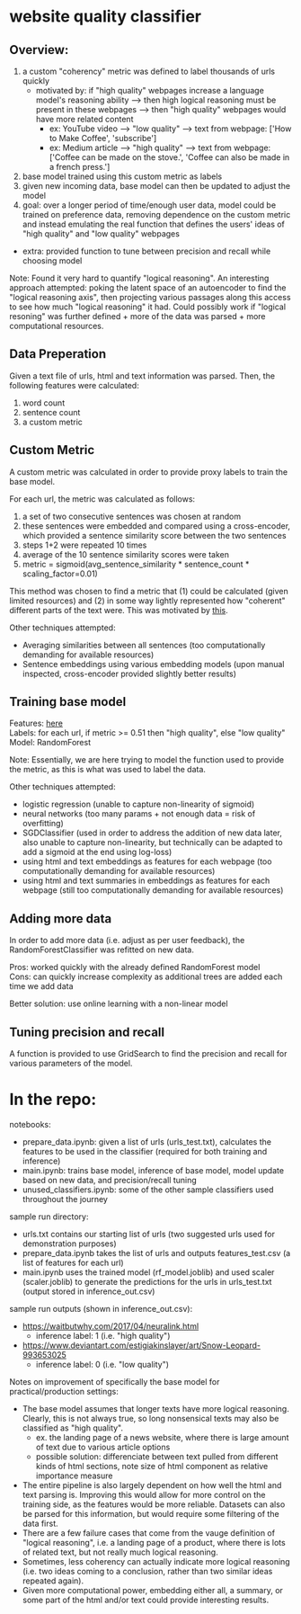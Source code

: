 # website quality classifier

## Overview:
 1. a custom "coherency" metric was defined to label thousands of urls quickly
    - motivated by: if "high quality" webpages increase a language model's reasoning ability --> then high logical reasoning must be present in these webpages --> then "high quality" webpages would have more related content
        - ex: YouTube video --> "low quality" --> text from webpage: ['How to Make Coffee', 'subscribe']
        - ex: Medium article --> "high quality" --> text from webpage: ['Coffee can be made on the stove.', 'Coffee can also be made in a french press.']
 2. base model trained using this custom metric as labels
 3. given new incoming data, base model can then be updated to adjust the model
 4. goal: over a longer period of time/enough user data, model could be trained on preference data, removing dependence on the custom metric and instead emulating the real function that defines the users' ideas of "high quality" and "low quality" webpages
 * extra: provided function to tune between precision and recall while choosing model


Note: Found it very hard to quantify "logical reasoning". An interesting approach attempted: poking the latent space of an autoencoder to find the "logical reasoning axis", then projecting various passages along this access to see how much "logical reasoning" it had. Could possibly work if "logical resoning" was further defined + more of the data was parsed + more computational resources.


## Data Preperation

Given a text file of urls, html and text information was parsed. Then, the following features were calculated:
1. word count
2. sentence count
3. a custom metric

## Custom Metric

A custom metric was calculated in order to provide proxy labels to train the base model.

For each url, the metric was calculated as follows:
1. a set of two consecutive sentences was chosen at random
2. these sentences were embedded and compared using a cross-encoder, which provided a sentence similarity score between the two sentences
3. steps 1+2 were repeated 10 times
4. average of the 10 sentence similarity scores were taken
5. metric = sigmoid(avg_sentence_similarity * sentence_count * scaling_factor=0.01)

This method was chosen to find a metric that (1) could be calculated (given limited resources) and (2) in some way lightly represented how "coherent" different parts of the text were. This was motivated by [this](#overview).

Other techniques attempted:
 - Averaging similarities between all sentences (too computationally demanding for available resources)
 - Sentence embeddings using various embedding models (upon manual inspected, cross-encoder provided slightly better results)

## Training base model

Features: [here](#data-preperation)<br>
Labels: for each url, if metric >= 0.51 then "high quality", else "low quality"<br>
Model: RandomForest

Note: Essentially, we are here trying to model the function used to provide the metric, as this is what was used to label the data.

Other techniques attempted:
 - logistic regression (unable to capture non-linearity of sigmoid)
 - neural networks (too many params + not enough data = risk of overfitting)
 - SGDClassifier (used in order to address the addition of new data later, also unable to capture non-linearity, but technically can be adapted to add a sigmoid at the end using log-loss)
 - using html and text embeddings as features for each webpage (too computationally demanding for available resources)
 - using html and text summaries in embeddings as features for each webpage (still too computationally demanding for available resources)

## Adding more data

In order to add more data (i.e. adjust as per user feedback), the RandomForestClassifier was refitted on new data.

Pros: worked quickly with the already defined RandomForest model<br>
Cons: can quickly increase complexity as additional trees are added each time we add data

Better solution: use online learning with a non-linear model

## Tuning precision and recall

A function is provided to use GridSearch to find the precision and recall for various parameters of the model.

# In the repo:

notebooks:
 - prepare_data.ipynb: given a list of urls (urls_test.txt), calculates the features to be used in the classifier (required for both training and inference)
 - main.ipynb: trains base model, inference of base model, model update based on new data, and precision/recall tuning
 - unused_classifiers.ipynb: some of the other sample classifiers used throughout the journey

sample run directory: 
 - urls.txt contains our starting list of urls (two suggested urls used for demonstration purposes)
 - prepare_data.ipynb takes the list of urls and outputs features_test.csv (a list of features for each url)
 - main.ipynb uses the trained model (rf_model.joblib) and used scaler (scaler.joblib) to generate the predictions for the urls in urls_test.txt (output stored in inference_out.csv)

sample run outputs (shown in inference_out.csv):
 - https://waitbutwhy.com/2017/04/neuralink.html
    - inference label: 1 (i.e. "high quality") 
 - https://www.deviantart.com/estigiakinslayer/art/Snow-Leopard-993653025
    - inference label: 0 (i.e. "low quality")

Notes on improvement of specifically the base model for practical/production settings:
 - The base model assumes that longer texts have more logical reasoning. Clearly, this is not always true, so long nonsensical texts may also be classified as "high quality".
    - ex. the landing page of a news website, where there is large amount of text due to various article options
    - possible solution: differenciate between text pulled from different kinds of html sections, note size of html component as relative importance measure
 - The entire pipeline is also largely dependent on how well the html and text parsing is. Improving this would allow for more control on the training side, as the features would be more reliable. Datasets can also be parsed for this information, but would require some filtering of the data first.
 - There are a few failure cases that come from the vauge definition of "logical reasoning", i.e. a landing page of a product, where there is lots of related text, but not really much logical reasoning.
 - Sometimes, less coherency can actually indicate more logical reasoning (i.e. two ideas coming to a conclusion, rather than two similar ideas repeated again).
 - Given more computational power, embedding either all, a summary, or some part of the html and/or text could provide interesting results.

